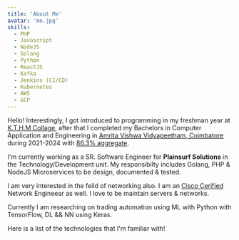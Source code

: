 ```yaml
---
title: 'About Me'
avatar: 'me.jpg'
skills:
  - PHP
  - Javascript
  - NodeJS
  - Golang
  - Python
  - ReactJS
  - Kafka
  - Jenkins (CI/CD)
  - Kubernetes
  - AWS
  - GCP
---
```


Hello! Interestingly, I got introduced to programming in my freshman year at [K.T.H.M Collage](http://www.kthmcollege.ac.in/), after that I completed my Bachelors in Computer Application and Engineering in [Amrita Vishwa Vidyapeetham, Coimbatore](https://www.amrita.edu/) during 2021-2024 with [86.3% aggregate](https://drive.google.com/file/d/1G4UBPBP0mvWZLRdkF_EcpmKKGp7_OA8U/view?usp=sharing).

I'm currently working as a SR. Software Engineer for **Plainsurf Solutions** in the Technology/Development unit. My responsibilty includes Golang, PHP & NodeJS Microservices to be design, documented & tested.

I am very interested in the feild of networking also. I am an [Cisco Cerified](https://www.credly.com/badges/4be962d1-2c80-4426-8b2c-0434568a18f4/linked_in_profile) Network Engineear as well. I love to be maintain servers & networks.

Currently I am researching on trading automation using ML with Python with TensorFlow, DL && NN using Keras.

Here is a list of the technologies that I'm familiar with!
